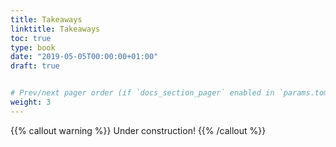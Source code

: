 ```yaml
---
title: Takeaways
linktitle: Takeaways
toc: true
type: book
date: "2019-05-05T00:00:00+01:00"
draft: true


# Prev/next pager order (if `docs_section_pager` enabled in `params.toml`)
weight: 3
---
```


{{% callout warning %}}
Under construction!
{{% /callout %}}